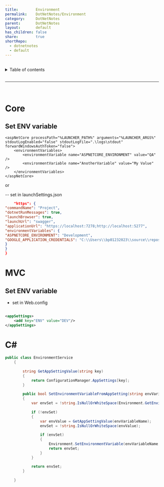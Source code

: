 ```yaml
---  
title:        Environment  
permalink:    DotNetNotes/Environment  
category:     DotNetNotes  
parent:       DotNetNotes  
layout:       default  
has_children: false  
share:        true  
shortRepo:  
  - dotnetnotes  
  - default  
---  
```

  
  
<br/>  
  
<details markdown="block">  
<summary>  
Table of contents  
</summary>  
{: .text-delta }  
1. TOC  
{:toc}  
</details>  
  
<br/>  
  
***  
  
<br/>  
  
# Core  
  
## Set ENV variable  
  
```xmls  
<aspNetCore processPath="%LAUNCHER_PATH%" arguments="%LAUNCHER_ARGS%" stdoutLogEnabled="false" stdoutLogFile=".\logs\stdout" forwardWindowsAuthToken="false">  
    <environmentVariables>  
        <environmentVariable name="ASPNETCORE_ENVIRONMENT" value="QA" />  
        <environmentVariable name="AnotherVariable" value="My Value" />  
    </environmentVariables>  
</aspNetCore>  
```  
  
or  
  
-- set in launchSettings.json  
  
```json  
    "https": {  
"commandName": "Project",  
"dotnetRunMessages": true,  
"launchBrowser": true,  
"launchUrl": "swagger",  
"applicationUrl": "https://localhost:7278;http://localhost:5277",  
"environmentVariables": {  
"ASPNETCORE_ENVIRONMENT": "Development",  
"GOOGLE_APPLICATION_CREDENTIALS": "C:\\Users\\bp01232023\\source\\repos\\GoogleCloudLogging\\application_default_credentials.json"  
}  
}  
}  
```  
  
# MVC  
  
## Set ENV variable  
  
- set in Web.config  
  
```xml  
  
<appSettings>  
    <add key="ENV" value="DEV"/>  
</appSettings>  
```  
  
# C#  
  
```csharp  
public class EnvironmentService  
    {  
  
        string GetAppSettingValue(string key)  
        {  
            return ConfigurationManager.AppSettings[key];  
        }  
  
        public bool SetEnvironmentVariableFromAppSetting(string envVariableName)  
        {  
            var envSet = !string.IsNullOrWhiteSpace(Environment.GetEnvironmentVariable(envVariableName));  
  
            if (!envSet)  
            {  
                var envValue = GetAppSettingValue(envVariableName);  
                envSet = !string.IsNullOrWhiteSpace(envValue);  
  
                if (envSet)  
                {  
                    Environment.SetEnvironmentVariable(envVariableName, envValue);  
                    return envSet;  
                }  
            }  
  
            return envSet;  
        }  
  
    }  
```